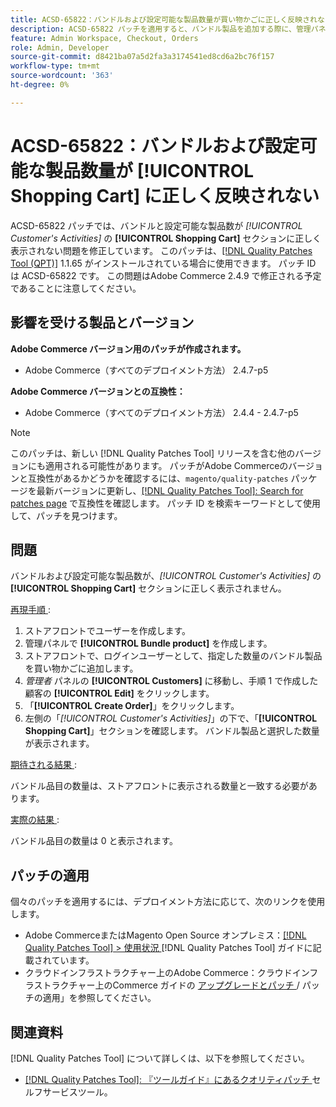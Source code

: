 ```yaml
---
title: ACSD-65822：バンドルおよび設定可能な製品数量が買い物かごに正しく反映されない
description: ACSD-65822 パッチを適用すると、バンドル製品を追加する際に、管理パネルのカスタマーの買い物かごセクションに数量が 0 と表示されるAdobe Commerceの問題が修正されます。
feature: Admin Workspace, Checkout, Orders
role: Admin, Developer
source-git-commit: d8421ba07a5d2fa3a3174541ed8cd6a2bc76f157
workflow-type: tm+mt
source-wordcount: '363'
ht-degree: 0%

---
```



# ACSD-65822：バンドルおよび設定可能な製品数量が [!UICONTROL Shopping Cart] に正しく反映されない

ACSD-65822 パッチでは、バンドルと設定可能な製品数が *[!UICONTROL Customer's Activities]* の **[!UICONTROL Shopping Cart]** セクションに正しく表示されない問題を修正しています。 このパッチは、[[!DNL Quality Patches Tool (QPT)]](/help/tools/quality-patches-tool/quality-patches-tool-to-self-serve-quality-patches.md) 1.1.65 がインストールされている場合に使用できます。 パッチ ID は ACSD-65822 です。 この問題はAdobe Commerce 2.4.9 で修正される予定であることに注意してください。

## 影響を受ける製品とバージョン

**Adobe Commerce バージョン用のパッチが作成されます。**

* Adobe Commerce（すべてのデプロイメント方法） 2.4.7-p5

**Adobe Commerce バージョンとの互換性：**

* Adobe Commerce（すべてのデプロイメント方法） 2.4.4 - 2.4.7-p5

>[!NOTE]
>
>このパッチは、新しい [!DNL Quality Patches Tool] リリースを含む他のバージョンにも適用される可能性があります。 パッチがAdobe Commerceのバージョンと互換性があるかどうかを確認するには、`magento/quality-patches` パッケージを最新バージョンに更新し、[[!DNL Quality Patches Tool]: Search for patches page](https://experienceleague.adobe.com/tools/commerce-quality-patches/index.html?lang=ja) で互換性を確認します。 パッチ ID を検索キーワードとして使用して、パッチを見つけます。

## 問題

バンドルおよび設定可能な製品数が、*[!UICONTROL Customer's Activities]* の **[!UICONTROL Shopping Cart]** セクションに正しく表示されません。

<u> 再現手順 </u>:

1. ストアフロントでユーザーを作成します。
2. 管理パネルで **[!UICONTROL Bundle product]** を作成します。
3. ストアフロントで、ログインユーザーとして、指定した数量のバンドル製品を買い物かごに追加します。
4. *管理者* パネルの **[!UICONTROL Customers]** に移動し、手順 1 で作成した顧客の **[!UICONTROL Edit]** をクリックします。
5. 「**[!UICONTROL Create Order]**」をクリックします。
6. 左側の「*[!UICONTROL Customer's Activities]*」の下で、「**[!UICONTROL Shopping Cart]**」セクションを確認します。 バンドル製品と選択した数量が表示されます。

<u> 期待される結果 </u>:

バンドル品目の数量は、ストアフロントに表示される数量と一致する必要があります。

<u> 実際の結果 </u>:

バンドル品目の数量は 0 と表示されます。

## パッチの適用

個々のパッチを適用するには、デプロイメント方法に応じて、次のリンクを使用します。

* Adobe CommerceまたはMagento Open Source オンプレミス：[[!DNL Quality Patches Tool] > 使用状況 ](/help/tools/quality-patches-tool/usage.md) [!DNL Quality Patches Tool] ガイドに記載されています。
* クラウドインフラストラクチャー上のAdobe Commerce：クラウドインフラストラクチャー上のCommerce ガイドの [ アップグレードとパッチ ](https://experienceleague.adobe.com/docs/commerce-cloud-service/user-guide/develop/upgrade/apply-patches.html?lang=ja)/ パッチの適用」を参照してください。

## 関連資料

[!DNL Quality Patches Tool] について詳しくは、以下を参照してください。

* [[!DNL Quality Patches Tool]: 『ツールガイド』にあるクオリティパッチ ](/help/tools/quality-patches-tool/quality-patches-tool-to-self-serve-quality-patches.md) セルフサービスツール。
